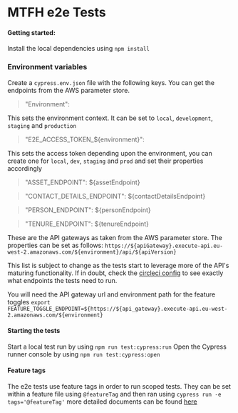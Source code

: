 # MTFH e2e Tests

#### Getting started:
Install the local dependencies using `npm install`

### Environment variables
Create a `cypress.env.json` file with the following keys. You can get the endpoints from the AWS parameter store.
>"Environment":

This sets the environment context. It can be set to `local`, `development`, `staging` and `production`

>"E2E_ACCESS_TOKEN_${environment}":

This sets the access token depending upon the environment, you can create one for `local`, `dev`, `staging` and `prod` and set their properties accordingly

>"ASSET_ENDPOINT": ${assetEndpoint}

>"CONTACT_DETAILS_ENDPOINT": ${contactDetailsEndpoint}

>"PERSON_ENDPOINT": ${personEndpoint}

>"TENURE_ENDPOINT": ${tenureEndpoint}

These are the API gateways as taken from the AWS parameter store. The properties can be set as follows: `https://${apiGateway}.execute-api.eu-west-2.amazonaws.com/${environment}/api/${apiVersion}`

This list is subject to change as the tests start to leverage more of the API's maturing functionality. If in doubt, check the [circleci config](https://github.com/LBHackney-IT/mtfh-tl-e2e-tests/blob/ddf2d8b754b35a267c7ca862fdb22ffab2a2fbdd/.circleci/config.yml#L105) to see exactly what endpoints the tests need to run.

You will need the API gateway url and environment path for the feature toggles `export FEATURE_TOGGLE_ENDPOINT=${https://${api_gateway}.execute-api.eu-west-2.amazonaws.com/${environment}`

#### Starting the tests
Start a local test run by using `npm run test:cypress:run`
Open the Cypress runner console by using `npm run test:cypress:open`

#### Feature tags
The e2e tests use feature tags in order to run scoped tests. They can be set within a feature file using `@featureTag` and then ran using `cypress run -e tags='@featureTag'` more detailed documents can be found [here](https://github.com/TheBrainFamily/cypress-cucumber-preprocessor#running-tagged-tests)
